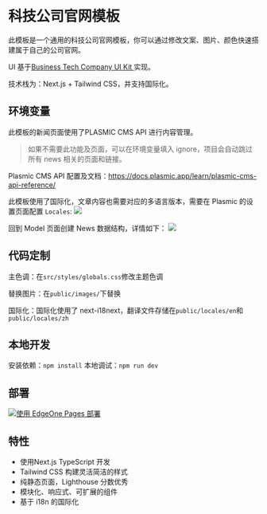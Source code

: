 # 科技公司官网模板
此模板是一个通用的科技公司官网模板，你可以通过修改文案、图片、颜色快速搭建属于自己的公司官网。

UI 基于[Business Tech Company UI Kit
](https://www.figma.com/community/file/1286806143648573757/business-tech-company-ui-kit)实现。

技术栈为：Next.js + Tailwind CSS，并支持国际化。

## 环境变量
此模板的新闻页面使用了PLASMIC CMS API 进行内容管理。
> 如果不需要此功能及页面，可以在环境变量填入 ignore，项目会自动跳过所有 news 相关的页面和链接。

Plasmic CMS API 配置及文档：https://docs.plasmic.app/learn/plasmic-cms-api-reference/

此模板使用了国际化，文章内容也需要对应的多语言版本，需要在 Plasmic 的设置页面配置 `Locales`:
![](https://cdnstatic.tencentcs.com/edgeone/pages/docs/tech-company-website-template-doc1.png)

回到 Model 页面创建 News 数据结构，详情如下：
![](https://cdnstatic.tencentcs.com/edgeone/pages/docs/tech-company-website-template-doc2.png)

## 代码定制
主色调：在`src/styles/globals.css`修改主题色调

替换图片：在`public/images/`下替换

国际化：国际化使用了 next-i18next，翻译文件存储在`public/locales/en`和 `public/locales/zh`


## 本地开发
安装依赖：`npm install`
本地调试：`npm run dev`

## 部署
[![使用 EdgeOne Pages 部署](https://cdnstatic.tencentcs.com/edgeone/pages/deploy.svg)](https://console.cloud.tencent.com/edgeone/pages/new?template=tech-company-website-template)

## 特性
- 使用Next.js TypeScript 开发
- Tailwind CSS 构建灵活简洁的样式
- 纯静态页面，Lighthouse 分数优秀
- 模块化、响应式、可扩展的组件
- 基于 i18n 的国际化